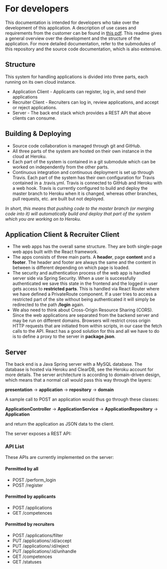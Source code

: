 # For developers

This documentation is intended for developers who take over the development of this application. A description of use cases and requirements from the customer can be found in [this pdf](./application-description.pdf). This readme gives a general overview over the development and the structure of the application. For more detailed documentation, refer to the submodules of this repository and the source code documentation, which is also extensive.

## Structure
This system for handling applications is divided into three parts, each running on its own cloud instance.
* Application Client - Applicants can register, log in, and send their applications
* Recruiter Client - Recruiters can log in, review applications, and accept or reject applications.
* Server - The back end stack which provides a REST API that above clients can consume.

## Building & Deploying
* Source code collaboration is managed through git and GitHub.
* All three parts of the system are hosted on their own instance in the cloud at Heroku.
* Each part of the system is contained in a git submodule which can be worked on independently from the other parts.
* Continuous integration and continuous deployment is set up through Travis. Each part of the system has their own configuration for Travis contained in a .travis.yml. Travis is connected to GitHub and Heroku with a web hook. Travis is currently configured to build and deploy the master branch to Heroku when it is changed, whereas other branches, pull requests, etc. are built but not deployed.

_In short, this means that pushing code to the master branch (or merging code into it) will automatically build and deploy that part of the system which you are working on to Heroku._

## Application Client & Recruiter Client
* The web apps has the overall same structure. They are both single-page web apps built with the React framework.
* The apps consists of three main parts. A __header__, page __content__ and a __footer__. The header and footer are always the same and the content in between is different depending on which page is loaded.
* The security and authentication process of the web app is handled server side via Spring Security. When a user is successfully authenticated we save this state in the frontend and the logged in user gets access to __restricted parts__. This is handled via React Router where we have defined a PrivateRoute component. If a user tries to access a restricted part of the site without being authenticated it will simply be redirected to the path __/login__ again.
* We also need to think about Cross-Origin Resource Sharing (CORS). Since the web applications are separated from the backend server and may be run on different domains. Browsers will restrict cross origin HTTP requests that are initiated from within scripts, in our case the fetch calls to the API. React has a good solution for this and all we have to do is to define a proxy to the server in __package.json__.

## Server

The back end is a Java Spring server with a MySQL database. The database is hosted via Heroku and ClearDB, see the Heroku account for more details. The server architecture is according to domain-driven design, which means that a normal call would pass this way through the layers:

__presentation__ -> __application__ -> __repository__ -> __domain__

A sample call to POST an application would thus go through these classes:

__ApplicationController__ -> __ApplicationService__ -> __ApplicationRepository__ -> __Application__

and return the application as JSON data to the client.
      
The server exposes a REST API:
### API List
These APIs are currently implemented on the server:

#### Permitted by all
* POST /perform\_login
* POST /register

#### Permitted by applicants
* POST /applications
* GET /competences

#### Permitted by recruiters
* POST /applications/filter
* PUT /applications/:id/accept
* PUT /applications/:id/reject
* PUT /applications/:id/unhandle
* GET /competences
* GET /statuses
